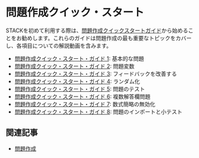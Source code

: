 # 問題作成クイック・スタート

STACKを初めて利用する際は、[問題作成クイックスタートガイド](Authoring_quick_start_1.md)から始めることをお勧めします。これらのガイドは問題作成の最も重要なトピックをカバーし、各項目についての解説動画を含みます。

* [問題作成クイック・スタート・ガイド 1](Authoring_quick_start_1.md): 基本的な問題
* [問題作成クイック・スタート・ガイド 2](Authoring_quick_start_2.md): 問題変数
* [問題作成クイック・スタート・ガイド 3](Authoring_quick_start_3.md): フィードバックを改善する
* [問題作成クイック・スタート・ガイド 4](Authoring_quick_start_4.md): ランダム化
* [問題作成クイック・スタート・ガイド 5](Authoring_quick_start_5.md): 問題のテスト
* [問題作成クイック・スタート・ガイド 6](Authoring_quick_start_6.md): 複数解答欄問題
* [問題作成クイック・スタート・ガイド 7](Authoring_quick_start_7.md): 数式簡略の無効化
* [問題作成クイック・スタート・ガイド 8](Authoring_quick_start_8.md): 問題のインポートと小テスト

## 関連記事

* [問題作成](/Authoring/index.md)
